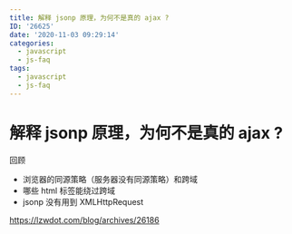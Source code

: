 ```yaml
---
title: 解释 jsonp 原理，为何不是真的 ajax ?
ID: '26625'
date: '2020-11-03 09:29:14'
categories:
  - javascript
  - js-faq
tags:
  - javascript
  - js-faq
---
```


# 解释 jsonp 原理，为何不是真的 ajax ?

回顾

- 浏览器的同源策略（服务器没有同源策略）和跨域
- 哪些 html 标签能绕过跨域
- jsonp 没有用到 XMLHttpRequest

https://lzwdot.com/blog/archives/26186
 
 
 
 
 
 
 
 
 
 
 
 
 
 
 
 
 
 
 
 
 
 
 
